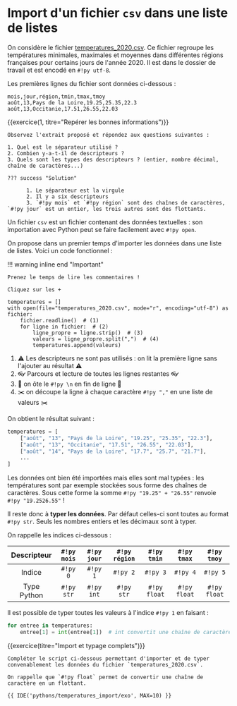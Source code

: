 # Import d'un fichier `csv` dans une liste de listes

On considère le fichier [temperatures_2020.csv](../temperatures_2020.csv). Ce fichier regroupe les températures minimales, maximales et moyennes dans différentes régions françaises pour certains jours de l'année 2020. Il est dans le dossier de travail et est encodé en `#!py utf-8`.

Les premières lignes du fichier sont données ci-dessous :

```title="📑 Données CSV"
mois,jour,région,tmin,tmax,tmoy
août,13,Pays de la Loire,19.25,25.35,22.3
août,13,Occitanie,17.51,26.55,22.03
```

{{exercice(1, titre="Repérer les bonnes informations")}}

    Observez l'extrait proposé et répondez aux questions suivantes :

    1. Quel est le séparateur utilisé ?
    2. Combien y-a-t-il de descripteurs ?
    3. Quels sont les types des descripteurs ? (entier, nombre décimal, chaîne de caractères...)

    ??? success "Solution"

          1. Le séparateur est la virgule
          2. Il y a six descripteurs
          3. `#!py mois` et `#!py région` sont des chaînes de caractères, `#!py jour` est un entier, les trois autres sont des flottants.


Un fichier `csv` est un fichier contenant des données textuelles : son importation avec Python peut se faire facilement avec `#!py open`.

On propose dans un premier temps d'importer les données dans une liste de listes. Voici un code fonctionnel :

!!! warning inline end "Important"

    Prenez le temps de lire les commentaires !
    
    Cliquez sur les +

```{ .python .annotate }
temperatures = []
with open(file="temperatures_2020.csv", mode="r", encoding="utf-8") as fichier:
    fichier.readline()  # (1)
    for ligne in fichier:  # (2)
        ligne_propre = ligne.strip()  # (3)
        valeurs = ligne_propre.split(",")  # (4)
        temperatures.append(valeurs)
```

1. :warning: Les descripteurs ne sont pas utilisés : on lit la première ligne sans l'ajouter au résultat :warning:
2. :eyeglasses: Parcours et lecture de toutes les lignes restantes :eyeglasses:
3. :broom: on ôte le `#!py \n` en fin de ligne :broom:
4. :scissors: on découpe la ligne à chaque caractère `#!py ","` en une liste de valeurs :scissors:

On obtient le résultat suivant :

```python
temperatures = [
    ["août", "13", "Pays de la Loire", "19.25", "25.35", "22.3"],
    ["août", "13", "Occitanie", "17.51", "26.55", "22.03"],
    ["août", "14", "Pays de la Loire", "17.7", "25.7", "21.7"],
    ...
]
```

Les données ont bien été importées mais elles sont mal typées : les températures sont par exemple stockées sous forme des chaînes de caractères. Sous cette forme la somme `#!py "19.25" + "26.55"` renvoie `#!py "19.2526.55"` !

Il reste donc à **typer les données**. Par défaut celles-ci sont toutes au format `#!py str`. Seuls les nombres entiers et les décimaux sont à typer.

On rappelle les indices ci-dessous :

| Descripteur | `#!py mois` | `#!py jour` | `#!py région` | `#!py tmin`  | `#!py tmax`  | `#!py tmoy`  |
| :---------: | :---------: | :---------: | :-----------: | :----------: | :----------: | :----------: |
|   Indice    |  `#!py 0`   |  `#!py 1`   |   `#!py 2`    |   `#!py 3`   |   `#!py 4`   |   `#!py 5`   |
| Type Python | `#!py str`  | `#!py int`  |  `#!py str`   | `#!py float` | `#!py float` | `#!py float` |

Il est possible de typer toutes les valeurs à l'indice `#!py 1` en faisant : 

```python
for entree in temperatures:
    entree[1] = int(entree[1])  # int convertit une chaîne de caractère en un entier
```

{{exercice(titre="Import et typage complets")}}

    Compléter le script ci-dessous permettant d'importer et de typer convenablement les données du fichier `temperatures_2020.csv`.

    On rappelle que `#!py float` permet de convertir une chaîne de caractère en un flottant.

    {{ IDE('pythons/temperatures_import/exo', MAX=10) }}
